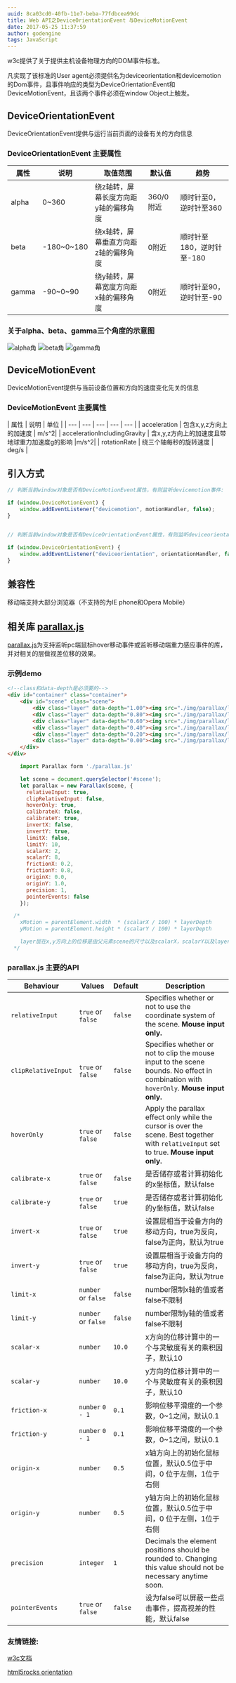 ```yaml
---
uuid: 8ca03cd0-40fb-11e7-beba-77fdbcea99dc
title: Web API之DeviceOrientationEvent 与DeviceMotionEvent
date: 2017-05-25 11:37:59
author: godengine
tags: JavaScript
---
```

w3c提供了关于提供主机设备物理方向的DOM事件标准。

凡实现了该标准的User agent必须提供名为deviceorientation和devicemotion 的Dom事件，且事件响应的类型为DeviceOrientationEvent和DeviceMotionEvent，且该两个事件必须在window Object上触发。


## DeviceOrientationEvent
DeviceOrientationEvent提供与运行当前页面的设备有关的方向信息

### DeviceOrientationEvent 主要属性
| 属性 | 说明 | 取值范围 | 默认值 | 趋势 |
| --- | --- | --- | --- | --- |
| alpha | 0~360 | 绕z轴转，屏幕长度方向距y轴的偏移角度 | 360/0 附近 | 顺时针至0，逆时针至360 |
| beta | -180~0~180 |绕x轴转，屏幕垂直方向距z轴的偏移角度 | 0附近 | 顺时针至180，逆时针至-180 |
| gamma | -90~0~90 |绕y轴转，屏幕宽度方向距x轴的偏移角度 | 0附近 | 顺时针至90，逆时针至-90|

### 关于alpha、beta、gamma三个角度的示意图
![alpha角](/img/godengine/alpha.png)
![beta角](/img/godengine/beta.png)
![gamma角](/img/godengine/gamma.png)

## DeviceMotionEvent
DeviceMotionEvent提供与当前设备位置和方向的速度变化先关的信息

### DeviceMotionEvent 主要属性
| 属性 | 说明 | 单位 |
| --- | --- | --- | --- | --- |
| acceleration | 包含x,y,z方向上的加速度 | m/s^2|
| accelerationIncludingGravity  | 含x,y,z方向上的加速度且带地球重力加速度g的影响 |m/s^2|
| rotationRate | 绕三个轴每秒的旋转速度 | deg/s |

## 引入方式

```javascript
// 判断当前window对象是否有DeviceMotionEvent属性，有则监听devicemotion事件:

if (window.DeviceMotionEvent) {
	window.addEventListener("devicemotion", motionHandler, false);
}


// 判断当前window对象是否有DeviceOrientationEvent属性，有则监听deviceorientation事件:

if (window.DeviceOrientationEvent) {
	window.addEventListener("deviceorientation", orientationHandler, false);
}

```

## 兼容性
移动端支持大部分浏览器（不支持的为IE phone和Opera Mobile）

## 相关库 [parallax.js](https://github.com/wagerfield/parallax)

[parallax.js](https://github.com/wagerfield/parallax)为支持监听pc端鼠标hover移动事件或监听移动端重力感应事件的库，并对相关的层做视差位移的效果。

### 示例demo
``` html
<!--class和data-depth是必须要的-->
<div id="container" class="container">
	<div id="scene" class="scene">
		<div class="layer" data-depth="1.00"><img src="./img/parallax/layer1.png"></div>
		<div class="layer" data-depth="0.80"><img src="./img/parallax/layer2.png"></div>
		<div class="layer" data-depth="0.60"><img src="./img/parallax/layer3.png"></div>
		<div class="layer" data-depth="0.40"><img src="./img/parallax/layer4.png"></div>
		<div class="layer" data-depth="0.20"><img src="./img/parallax/layer5.png"></div>
		<div class="layer" data-depth="0.00"><img src="./img/parallax/layer6.png"></div>
	</div>
</div>
```

```javascript
	import Parallax form './parallax.js'

	let scene = document.querySelector('#scene');
	let parallax = new Parallax(scene, {
	  relativeInput: true,
	  clipRelativeInput: false,
	  hoverOnly: true,
	  calibrateX: false,
	  calibrateY: true,
	  invertX: false,
	  invertY: true,
	  limitX: false,
	  limitY: 10,
	  scalarX: 2,
	  scalarY: 8,
	  frictionX: 0.2,
	  frictionY: 0.8,
	  originX: 0.0,
	  originY: 1.0,
	  precision: 1,
	  pointerEvents: false
	});

  /*
    xMotion = parentElement.width  * (scalarX / 100) * layerDepth
    yMotion = parentElement.height * (scalarY / 100) * layerDepth

    layer层在x,y方向上的位移是由父元素scene的尺寸以及scalarX，scalarY以及layerDepth属性计算而成的
  */

```

### parallax.js 主要的API
| Behaviour           | Values              | Default       | Description                                                                                                                                          |
| ------------------- | ------------------- | ------------- | ---------------------------------------------------------------------------------------------------------------------------------------------------- |
| `relativeInput`     | `true` or `false`   | `false`       | Specifies whether or not to use the coordinate system of the scene. **Mouse input only.**                                                            |
| `clipRelativeInput` | `true` or `false`   | `false`       | Specifies whether or not to clip the mouse input to the scene bounds. No effect in combination with `hoverOnly`. **Mouse input only.**               |
| `hoverOnly`         | `true` or `false`   | `false`       | Apply the parallax effect only while the cursor is over the scene. Best together with `relativeInput` set to true. **Mouse input only.**             |
| `calibrate-x`       | `true` or `false`   | `false`       | 是否储存或者计算初始化的x坐标值，默认false                                   |
| `calibrate-y`       | `true` or `false`   | `true`        | 是否储存或者计算初始化的y坐标值，默认false                        |
| `invert-x`          | `true` or `false`   | `true`        | 设置层相当于设备方向的移动方向，true为反向，false为正向，默认为true                                                                    |
| `invert-y`          | `true` or `false`   | `true`        | 设置层相当于设备方向的移动方向，true为反向，false为正向，默认为true                                                                    |
| `limit-x`           | `number` or `false` | `false`       | number限制x轴的值或者false不限制                                        |
| `limit-y`           | `number` or `false` | `false`       | number限制y轴的值或者false不限制                                        |
| `scalar-x`          | `number`            | `10.0`        | x方向的位移计算中的一个与灵敏度有关的乘积因子，默认10                                             |
| `scalar-y`          | `number`            | `10.0`        | y方向的位移计算中的一个与灵敏度有关的乘积因子，默认10                                             |
| `friction-x`        | `number` `0 - 1`    | `0.1`         | 影响位移平滑度的一个参数，0~1之间，默认0.1                                                 |
| `friction-y`        | `number` `0 - 1`    | `0.1`         | 影响位移平滑度的一个参数，0~1之间，默认0.1                                                |
| `origin-x`          | `number`            | `0.5`         | x轴方向上的初始化鼠标位置，默认0.5位于中间，0 位于左侧，1位于右侧 |
| `origin-y`          | `number`            | `0.5`         | y轴方向上的初始化鼠标位置，默认0.5位于中间，0 位于左侧，1位于右侧 |
| `precision`         | `integer`           | `1`           | Decimals the element positions should be rounded to. Changing this value should not be necessary anytime soon.                                       |
| `pointerEvents`     | `true` or `false`   | `false`       | 设为false可以屏蔽一些点击事件，提高视差的性能，默认false   |


### 友情链接:

[w3c文档](http://w3c.github.io/deviceorientation/spec-source-orientation.html#devicemotion)

[html5rocks orientation](https://www.html5rocks.com/en/tutorials/device/orientation/)
